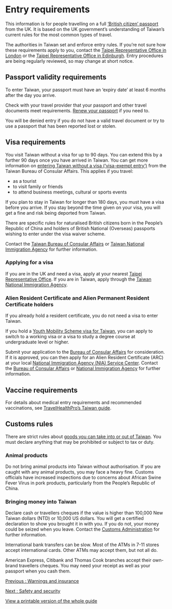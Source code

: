 # Entry requirements

This information is for people travelling on a full [‘British citizen’ passport](https://www.gov.uk/types-of-british-nationality) from the UK. It is based on the UK government’s understanding of Taiwan’s current rules for the most common types of travel.

The authorities in Taiwan set and enforce entry rules. If you’re not sure how these requirements apply to you, contact the [Taipei Representative Office in London](https://www.roc-taiwan.org/uk_en/index.html) or the [Taipei Representative Office in Edinburgh](https://www.roc-taiwan.org/ukedi_en/index.html). Entry procedures are being regularly reviewed, so may change at short notice.

## Passport validity requirements

To enter Taiwan, your passport must have an ‘expiry date’ at least 6 months after the day you arrive.

Check with your travel provider that your passport and other travel documents meet requirements. [Renew your passport](https://www.gov.uk/renew-adult-passport/renew) if you need to.

You will be denied entry if you do not have a valid travel document or try to use a passport that has been reported lost or stolen.

## Visa requirements

You visit Taiwan without a visa for up to 90 days. You can extend this by a further 90 days once you have arrived in Taiwan. You can get more information on [entering Taiwan without a visa (‘visa-exempt entry’)](https://www.boca.gov.tw/cp-149-4486-7785a-2.html) from the Taiwan Bureau of Consular Affairs. This applies if you travel:

* as a tourist
* to visit family or friends
* to attend business meetings, cultural or sports events

If you plan to stay in Taiwan for longer than 180 days, you must have a visa before you arrive. If you stay beyond the time given on your visa, you will get a fine and risk being deported from Taiwan.

There are specific rules for naturalised British citizens born in the People’s Republic of China and holders of British National (Overseas) passports wishing to enter under the visa waiver scheme.

Contact the [Taiwan Bureau of Consular Affairs](https://www.boca.gov.tw/mp-2.html) or [Taiwan National Immigration Agency](https://www.immigration.gov.tw/5475/) for further information.

### Applying for a visa

If you are in the UK and need a visa, apply at your nearest [Taipei Representative Office](https://www.roc-taiwan.org/uk_en/index.html). If you are in Taiwan, apply through the [Taiwan National Immigration Agency](https://www.immigration.gov.tw/5475/).

### Alien Resident Certificate and Alien Permanent Resident Certificate holders

If you already hold a resident certificate, you do not need a visa to enter Taiwan.

If you hold a [Youth Mobility Scheme visa for Taiwan](https://www.roc-taiwan.org/ukedi_en/post/711.html), you can apply to switch to a working visa or a visa to study a degree course at undergraduate level or higher.

Submit your application to the [Bureau of Consular Affairs](https://www.boca.gov.tw/mp-2.html) for consideration. If it is approved, you can then apply for an Alien Resident Certificate (ARC) at your local [National Immigration Agency (NIA) Service Center](https://www.immigration.gov.tw/5475/5478/141386/127061/127076/). Contact the [Bureau of Consular Affairs](https://www.boca.gov.tw/mp-2.html) or [National Immigration Agency](https://www.immigration.gov.tw/5475/) for further information.

## Vaccine requirements

For details about medical entry requirements and recommended vaccinations, see [TravelHealthPro’s Taiwan guide](https://travelhealthpro.org.uk/country/218/taiwan#Vaccine_Recommendations).

## Customs rules

There are strict rules about [goods you can take into or out of Taiwan](https://web.customs.gov.tw/etaipei/singlehtml/3396?cntId=384c2899694f48038eba557cfc22ffd0). You must declare anything that may be prohibited or subject to tax or duty.

### Animal products

Do not bring animal products into Taiwan without authorisation. If you are caught with any animal products, you may face a heavy fine. Customs officials have increased inspections due to concerns about African Swine Fever Virus in pork products, particularly from the People’s Republic of China.

### Bringing money into Taiwan

Declare cash or travellers cheques if the value is higher than 100,000 New Taiwan dollars (NTD) or 10,000 US dollars. You will get a certified declaration to show you brought it in with you. If you do not, your money could be seized when you leave. Contact the [Customs Administration](https://web.customs.gov.tw/ekaohsiung/singlehtml/c718884d9be040dcb652112cdbabad3a?cntId=cb9e98e0aa664b4eb58f638076ddbeef) for further information.

International bank transfers can be slow. Most of the ATMs in 7-11 stores accept international cards. Other ATMs may accept them, but not all do.

American Express, Citibank and Thomas Cook branches accept their own-brand travellers cheques. You may need your receipt as well as your passport when you cash them.

[Previous
:
Warnings and insurance](/foreign-travel-advice/taiwan)

[Next
:
Safety and security](/foreign-travel-advice/taiwan/safety-and-security)

[View a printable version of the whole guide](/foreign-travel-advice/taiwan/print)